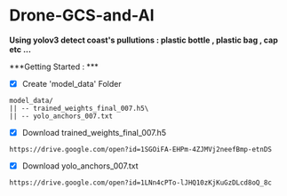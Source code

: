 # Drone-GCS-and-AI
**Using yolov3 detect coast's pullutions : plastic bottle , plastic bag , cap etc ...**

***Getting Started : ***

- [x] Create 'model_data' Folder
```bush
model_data/
|| -- trained_weights_final_007.h5\
|| -- yolo_anchors_007.txt
```

- [x] Download trained_weights_final_007.h5
```bush
https://drive.google.com/open?id=1SGOiFA-EHPm-4ZJMVj2neefBmp-etnDS
```
- [x] Download yolo_anchors_007.txt
```bush
https://drive.google.com/open?id=1LNn4cPTo-lJHQ10zKjKuGzDLcd8oQ_8c
```








